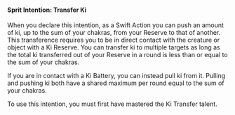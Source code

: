 #### Sprit Intention: Transfer Ki

When you declare this intention, as a Swift Action you can push an amount of ki, up to the sum of your chakras, from your Reserve to that of another. This transference requires you to be in direct contact with the creature or object with a Ki Reserve. You can transfer ki to multiple targets as long as the total ki transferred out of your Reserve in a round is less than or equal to the sum of your chakras.

If you are in contact with a Ki Battery, you can instead pull ki from it. Pulling and pushing ki both have a shared maximum per round equal to the sum of your chakras.

To use this intention, you must first have mastered the Ki Transfer talent.